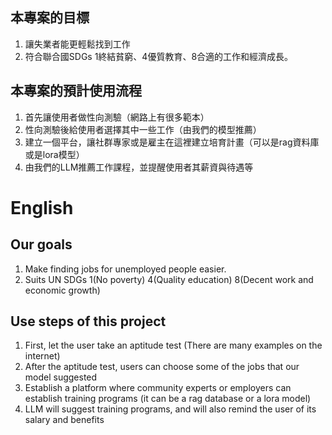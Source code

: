 ## 本專案的目標
1. 讓失業者能更輕鬆找到工作
2. 符合聯合國SDGs 1終結貧窮、4優質教育、8合適的工作和經濟成長。

## 本專案的預計使用流程
1. 首先讓使用者做性向測驗（網路上有很多範本）
2. 性向測驗後給使用者選擇其中一些工作（由我們的模型推薦）
3. 建立一個平台，讓社群專家或是雇主在這裡建立培育計畫（可以是rag資料庫或是lora模型）
4. 由我們的LLM推薦工作課程，並提醒使用者其薪資與待遇等


# English
## Our goals
1. Make finding jobs for unemployed people easier.
2. Suits UN SDGs 1(No poverty) 4(Quality education) 8(Decent work and economic growth)

## Use steps of this project
1. First, let the user take an aptitude test (There are many examples on the internet)
2. After the aptitude test, users can choose some of the jobs that our model suggested
3. Establish a platform where community experts or employers can establish training programs (it can be a rag database or a lora model)
4. LLM will suggest training programs, and will also remind the user of its salary and benefits
